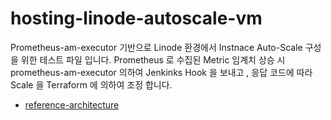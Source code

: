 # hosting-linode-autoscale-vm

Prometheus-am-executor 기반으로 Linode 환경에서 Instnace Auto-Scale 구성을 위한 테스트 파일 입니다. 
Prometheus 로 수집된 Metric 임계치 상승 시 prometheus-am-executor 의하여 Jenkinks Hook 을 보내고 , 응답 코드에 따라 Scale 을 Terraform 에 의하여 조정 합니다. 

- [reference-architecture](https://www.linode.com/docs/reference-architecture/auto-scaling-prometheus/)


